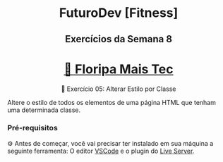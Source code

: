<h1 align="center"> FuturoDev [Fitness] </h1>

<h2 align="center"> Exercícios da Semana 8</h2>

<h1 align="center">
    <a href="https://floripamaistec.pmf.sc.gov.br/">🔗 Floripa Mais Tec</a>
</h1>
<p align="center">🚀 Exercício 05: Alterar Estilo por Classe</p>

<p>Altere o estilo de todos os elementos de uma página HTML que tenham uma determinada classe.</p>



### Pré-requisitos

⚙ Antes de começar, você vai precisar ter instalado em sua máquina a seguinte ferramenta:
O editor [VSCode](https://code.visualstudio.com/) e o plugin do [Live Server](https://marketplace.visualstudio.com/items?itemName=ritwickdey.LiveServer). 
